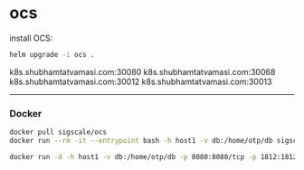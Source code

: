 # ocs

install OCS:
```bash
helm upgrade -i ocs .
```

k8s.shubhamtatvamasi.com:30080
k8s.shubhamtatvamasi.com:30068
k8s.shubhamtatvamasi.com:30012
k8s.shubhamtatvamasi.com:30013

---
### Docker

```bash
docker pull sigscale/ocs
docker run --rm -it --entrypoint bash -h host1 -v db:/home/otp/db sigscale/ocs bin/initialize
```

```bash
docker run -d -h host1 -v db:/home/otp/db -p 8080:8080/tcp -p 1812:1812/udp -p 1813:1813/udp -p 3868:3868/tcp sigscale/ocs
```
